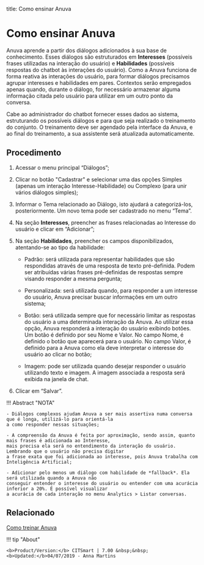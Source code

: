 title: Como ensinar Anuva
# Como ensinar Anuva

Anuva aprende a partir dos diálogos adicionados à sua base de conhecimento. Esses diálogos são estruturados em **Interesses** (possíveis frases utilizadas na interação do usuário) e **Habilidades** (possíveis respostas do chatbot às interações do usuário).
Como a Anuva funciona de forma reativa às interações do usuário, para formar diálogos precisamos agrupar interesses e habilidades
em pares. Contextos serão empregados apenas quando, durante o diálogo, for necessário armazenar alguma informação citada pelo usuário para utilizar em um outro ponto da conversa.

Cabe ao administrador do chatbot fornecer esses dados ao sistema, estruturando os possíveis diálogos e para que seja realizado o treinamento do conjunto. O treinamento deve ser agendado pela interface da Anuva, e ao final do treinamento, a sua assistente será atualizada automaticamente.

Procedimento
------------

1. Acessar o menu principal “Diálogos”;

2. Clicar no botão "Cadastrar" e selecionar uma das opções Simples (apenas um interação Interesse-Habilidade) ou Complexo 
(para unir vários diálogos simples);

3. Informar o Tema relacionado ao Diálogo, isto ajudará a categorizá-los, posteriormente. Um novo tema pode ser cadastrado no menu “Tema”.

4. Na seção **Interesses**, preencher as frases relacionadas ao Interesse do usuário e clicar em “Adicionar”;

5. Na seção **Habilidades**, preencher os campos disponibilizados, atentando-se ao tipo da habilidade:

    - Padrão: será utilizada para representar habilidades que são respondidas através de uma resposta de texto pré-definida.          Podem ser atribuídas várias frases pré-definidas de respostas sempre visando responder a mesma pergunta;

    - Personalizada: será utilizada quando, para responder a um interesse do usuário, Anuva precisar buscar informações em um        outro sistema;

    - Botão: será utilizada sempre que for necessário limitar as respostas do usuário a uma determinada interação da Anuva. Ao       utilizar essa opção, Anuva responderá a interação do usuário exibindo botões. Um botão é definido por seu Nome e Valor. No       campo Nome, é definido o botão que aparecerá para o usuário. No campo Valor, é definido para a Anuva como ela deve               interpretar o interesse do usuário ao clicar no botão;
 
    - Imagem: pode ser utilizada quando desejar responder o usuário utilizando texto e imagem. A imagem associada a resposta         será exibida na janela de chat.

6. Clicar em “Salvar”.

!!! Abstract "NOTA"

    - Diálogos complexos ajudam Anuva a ser mais assertiva numa conversa que é longa, utilizá-lo para orientá-la
    a como responder nessas situações;
    
    - A compreensão da Anuva é feita por aproximação, sendo assim, quanto mais frases é adicionada ao Interesse,
    mais precisa ela será no entendimento da interação do usuário. Lembrando que o usuário não precisa digitar 
    a frase exata que foi adicionada ao interesse, pois Anuva trabalha com Inteligência Artificial;
                
    - Adicionar pelo menos um diálogo com habilidade de *fallback*. Ela será utilizada quando a Anuva não 
    conseguir entender o interesse do usuário ou entender com uma acurácia inferior a 20%. É possível visualizar 
    a acurácia de cada interação no menu Analytics > Listar conversas.
 
 
Relacionado
-----------
 
[Como treinar Anuva](/pt-br/anuva/use/trainning-anuva.html)
 
 

!!! tip "About"

    <b>Product/Version:</b> CITSmart | 7.00 &nbsp;&nbsp;
    <b>Updated:</b>04/07/2019 - Anna Martins
    
